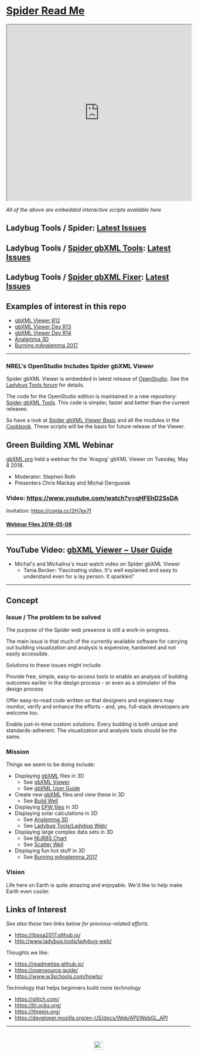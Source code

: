 <span style=display:none; >[You are now in a GitHub source code view - click this link to view Read Me file as a web page]( https://www.ladybug.tools/spider/#README.md "View file as a web page." ) </span>


# [Spider Read Me]( #README.md )


<iframe class=iframeReadMe src=https://www.ladybug.tools/spider/plugins/iframe-carousel-r1.html width=100% height=480 ></iframe>

_All of the above are embedded interactive scripts available here_


## Ladybug Tools / Spider: [Latest Issues]( #plugins/view-github-issues.html )

## Ladybug Tools / [Spider gbXML Tools]( https://www.ladybug.tools/spider-gbxml-tools/ ): [Latest Issues]( #plugins/view-github-issues-spider-gbxml-tools.html )

## Ladybug Tools / [Spider gbXML Fixer]( https://www.ladybug.tools/spider-gbxml-fixer/ ): [Latest Issues]( #plugins/view-github-issues-spider-gbxml-fixer.html )


## Examples of interest in this repo

* [gbXML Viewer R12]( https://www.ladybug.tools/spider/gbxml-viewer/ )
* [gbXML Viewer  Dev R13]( https://www.ladybug.tools/spider/gbxml-viewer/dev/ )
* [gbXML Viewer  Dev R14]( https://www.ladybug.tools/spider/gbxml-viewer/r14/aragog-shortcut.html )
* [Analemma 3D]( https://www.ladybug.tools/spider/analemma3d/index.html )
* [Burning mAnalemma 2017]( https://www.ladybug.tools/spider/burning-manalemma-2017/index.html#r10/burning-manalemma-2017.html#latitude:40.786944,longitude:-119.204444,zoom:11,offsetUTC:-420 )



***

### NREL's OpenStudio Includes Spider gbXML Viewer

Spider gbXML Viewer is embedded in latest release of [OpenStudio]( https://www.openstudio.net/). See the [Ladybug Tools forum]( https://discourse.ladybug.tools/t/spider-gbxml-viewer-embedded-in-openstudio/4129 ) for details.

The code for the OpenStudio edition is maintained in a new repository: [Spider gbXML Tools]( https://www.ladybug.tools/spider-gbxml-tools/ ). This code is simpler, faster and better than the current releases.

So have a look at [Spider gbXML Viewer Basic]( https://www.ladybug.tools/spider-gbxml-tools/gbxml-viewer-basic ) and all the modules in the [Cookbook]( https://www.ladybug.tools/spider-gbxml-tools/#./cookbook/README.md ). These scripts will be the basis for future release of the Viewer.


## Green Building XML Webinar

[gbXML.org]( http://gbxml.org ) held a webinar for the 'Aragog' gbXML Viewer on Tuesday, May 8 2018.
* Moderator: Stephen Roth
* Presenters Chris Mackay and Michal Dengusiak

### Video: https://www.youtube.com/watch?v=qHFEhD2SsDA


Invitation: https://conta.cc/2H7ex7f

#### [Webinar Files 2018-05-08]( http://www.ladybug.tools/spider/index.html#gbxml-viewer/2018-05-08-gbxml-webinar/README.md )

***

## YouTube Video: [gbXML Viewer ~ User Guide]( https://youtu.be/2QHrbuKIkdY )

* Michal's and Michalina's must watch video on Spider gbXML Viewer
	* Tania Becker: 'Fascinating video. It's well explained and easy to understand even for a lay person.  It sparkles!'


***

## Concept

### Issue / The problem to be solved

The purpose of the Spider web presence is still a work-in-progress.

The main issue is that much of the currently available software for carrying out building visualization and analysis is expensive, hardwired and not easily accessible.

Solutions to these issues might include:

Provide free, simple, easy-to-access tools to enable an analysis of building outcomes earlier in the design process - or even as a stimulator of the design process

Offer easy-to-read code written so that designers and engineers may monitor, verify and enhance the efforts - and, yes, full-stack developers are welcome too.

Enable just-in-time custom solutions. Every building is both unique and standards-adherent. The visualization and analysis tools should be the same.

<!-- The general idea is to adapt the practices developed in Christopher Alexander's _et al_ [A Pattern Language]( https://books.google.com/books?id=hwAHmktpk5IC&pg=PR10#v=onepage&q&f=false ) - as summarized on page 10.

> Each pattern describes a problem which occurs over and over again in our environment, and then describes the core of the solution to that problem, in such a way that you can use this solution a million times over, without ever doing it the same way twice.

>Patterns are descriptions of common problems and proposal for the solutions that can be used repeatedly every time the problem is encountered and producing an different outcome.

 -->


### Mission
<!--
* Statement of goals, objectives or strategies, applicable now as well as in the future
-->
Things we seem to be doing include:

* Displaying [gbXML]( http://gbxml.org ) files in 3D
	* See [gbXML Viewer]( http://www.ladybug.tools/spider/gbxml-viewer/ )
	* See [gbXML User Guide]( http://www.ladybug.tools/spider/cookbook/gbxml-user-guide/gbxml-user-guide.html )
* Create new [gbXML]( http://gbxml.org ) files and view these in 3D
	* See [Build Well]( https://rawgit.com/ladybug-tools/spider/master/build-well/ )
* Displaying [EPW files]( https://energyplus.net/weather/simulation ) in 3D
* Displaying solar calculations in 3D
	* See [Analemma 3D]( http://www.ladybug.tools/spider/analemma3d/index.html )
	* See [Ladybug Tools/Ladybug Web/]( http://www.ladybug.tools/ladybug-web/ )
* Displaying large complex data sets in 3D
	* See [NURBS Chart]( http://www.ladybug.tools/spider/cookbook/nurbs-chart/r2/nurbs-chart-random-numbers.html)
	* See [Scatter Well]( http://www.ladybug.tools/spider/cookbook/scatter-well/r1/index.html )
* Displaying fun hot stuff in 3D
	* See [Burning mAnalemma 2017]( https://rawgit.com/ladybug-tools/spider/master/burning-manalemma-2017/index.html#r10/burning-manalemma-2017.html#latitude:40.786944,longitude:-119.204444,zoom:11,offsetUTC:-420 )



### Vision
<!--
* Descriptive picture of a desired future state
-->

Life here on Earth is quite amazing and enjoyable. We'd like to help make Earth even cooler.



## Links of Interest

_See also these two links below for previous-related efforts._

* <https://ibpsa2017.github.io/>
* <http://www.ladybug.tools/ladybug-web/>

Thoughts we like:
* <https://readmetips.github.io/>
* <https://opensource.guide/>
* <https://www.w3schools.com/howto/>

Technology that helps beginners build more technology

* <https://glitch.com/>
* <https://bl.ocks.org/>
* <https://threejs.org/>
* <https://developer.mozilla.org/en-US/docs/Web/API/WebGL_API>


***

# <center title="hello!" ><a href=javascript:window.scrollTo(0,0); style=text-decoration:none; > <img src="https://ladybug.tools/artwork/icons_bugs/ico/spider.ico" height=24 ></a></center>
